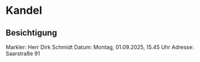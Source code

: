 # Kandel

## Besichtigung

Markler: Herr Dirk Schmidt
Datum: Montag, 01.09.2025, 15.45 Uhr
Adresse: Saarstraße 91
